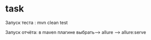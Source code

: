 # task
Запуск теста : mvn clean test

Запуск отчёта: в maven плагине выбрать--> allure --> allure:serve
